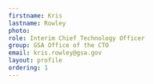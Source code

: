 ```yaml
---
firstname: Kris
lastname: Rowley
photo: 
role: Interim Chief Technology Officer
group: GSA Office of the CTO
email: kris.rowley@gsa.gov
layout: profile
ordering: 1
---
```

